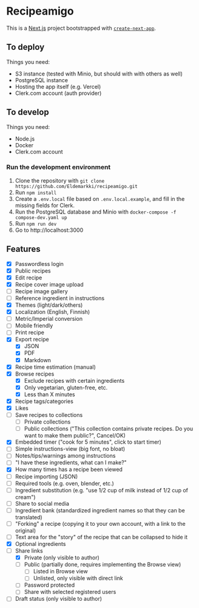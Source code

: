 # Recipeamigo

This is a [Next.js](https://nextjs.org/) project bootstrapped with [`create-next-app`](https://github.com/vercel/next.js/tree/canary/packages/create-next-app).

## To deploy

Things you need:

- S3 instance (tested with Minio, but should with with others as well)
- PostgreSQL instance
- Hosting the app itself (e.g. Vercel)
- Clerk.com account (auth provider)

## To develop

Things you need:

- Node.js
- Docker
- Clerk.com account

### Run the development environment

1. Clone the repository with `git clone https://github.com/Eldemarkki/recipeamigo.git`
2. Run `npm install`
3. Create a `.env.local` file based on `.env.local.example`, and fill in the missing fields for Clerk.
4. Run the PostgreSQL database and Minio with `docker-compose -f compose-dev.yaml up`
5. Run `npm run dev`
6. Go to http://localhost:3000

## Features

- [x] Passwordless login
- [x] Public recipes
- [x] Edit recipe
- [x] Recipe cover image upload
- [ ] Recipe image gallery
- [ ] Reference ingredient in instructions
- [x] Themes (light/dark/others)
- [x] Localization (English, Finnish)
- [ ] Metric/Imperial conversion
- [ ] Mobile friendly
- [ ] Print recipe
- [x] Export recipe
  - [x] JSON
  - [x] PDF
  - [x] Markdown
- [x] Recipe time estimation (manual)
- [x] Browse recipes
  - [x] Exclude recipes with certain ingredients
  - [x] Only vegetarian, gluten-free, etc.
  - [x] Less than X minutes
- [x] Recipe tags/categories
- [x] Likes
- [ ] Save recipes to collections
  - [ ] Private collections
  - [ ] Public collections ("This collection contains private recipes. Do you want to make them public?", Cancel/OK)
- [x] Embedded timer ("cook for 5 minutes", click to start timer)
- [ ] Simple instructions-view (big font, no bloat)
- [ ] Notes/tips/warnings among instructions
- [ ] "I have these ingredients, what can I make?"
- [x] How many times has a recipe been viewed
- [ ] Recipe importing (JSON)
- [ ] Required tools (e.g. oven, blender, etc.)
- [ ] Ingredient substitution (e.g. "use 1/2 cup of milk instead of 1/2 cup of cream")
- [ ] Share to social media
- [ ] Ingredient bank (standardized ingredient names so that they can be translated)
- [ ] "Forking" a recipe (copying it to your own account, with a link to the original)
- [ ] Text area for the "story" of the recipe that can be collapsed to hide it
- [x] Optional ingredients
- [ ] Share links
  - [x] Private (only visible to author)
  - [ ] Public (partially done, requires implementing the Browse view)
    - [ ] Listed in Browse view
    - [ ] Unlisted, only visible with direct link
  - [ ] Password protected
  - [ ] Share with selected registered users
- [ ] Draft status (only visible to author)
